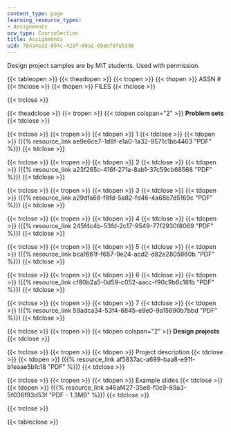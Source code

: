 ```yaml
---
content_type: page
learning_resource_types:
- Assignments
ocw_type: CourseSection
title: Assignments
uid: 784a4e32-894c-423f-89a2-09ebf0feb308
---
```


Design project samples are by MIT students. Used with permission.

{{< tableopen >}}
{{< theadopen >}}
{{< tropen >}}
{{< thopen >}}
ASSN #
{{< thclose >}}
{{< thopen >}}
FILES
{{< thclose >}}

{{< trclose >}}

{{< theadclose >}}
{{< tropen >}}
{{< tdopen colspan="2" >}}
**Problem sets**
{{< tdclose >}}

{{< trclose >}}
{{< tropen >}}
{{< tdopen >}}
1
{{< tdclose >}}
{{< tdopen >}}
({{% resource_link ae9e6ce7-1d8f-e1a0-1a32-9571c1bb4463 "PDF" %}})
{{< tdclose >}}

{{< trclose >}}
{{< tropen >}}
{{< tdopen >}}
2
{{< tdclose >}}
{{< tdopen >}}
({{% resource_link a23f265c-416f-271a-8ab1-37c59cb68568 "PDF" %}})
{{< tdclose >}}

{{< trclose >}}
{{< tropen >}}
{{< tdopen >}}
3
{{< tdclose >}}
{{< tdopen >}}
({{% resource_link a29dfa68-f8fd-5a82-fd46-4a68b7d5169c "PDF" %}})
{{< tdclose >}}

{{< trclose >}}
{{< tropen >}}
{{< tdopen >}}
4
{{< tdclose >}}
{{< tdopen >}}
({{% resource_link 245f4c4b-53fd-2c17-9549-77f2930f8069 "PDF" %}})
{{< tdclose >}}

{{< trclose >}}
{{< tropen >}}
{{< tdopen >}}
5
{{< tdclose >}}
{{< tdopen >}}
({{% resource_link bca1661f-f657-9e24-acd2-d82e2805860b "PDF" %}})
{{< tdclose >}}

{{< trclose >}}
{{< tropen >}}
{{< tdopen >}}
6
{{< tdclose >}}
{{< tdopen >}}
({{% resource_link cf80b2a5-0d59-c052-aacc-f90c9b6c181b "PDF" %}})
{{< tdclose >}}

{{< trclose >}}
{{< tropen >}}
{{< tdopen >}}
7
{{< tdclose >}}
{{< tdopen >}}
({{% resource_link 59adca34-53f4-6845-e9e0-9a15690b7bbd "PDF" %}})
{{< tdclose >}}

{{< trclose >}}
{{< tropen >}}
{{< tdopen colspan="2" >}}
**Design projects**
{{< tdclose >}}

{{< trclose >}}
{{< tropen >}}
{{< tdopen >}}
Project description
{{< tdclose >}}
{{< tdopen >}}
({{% resource_link af5837ac-a699-baa8-e91f-b1eaae5b1c18 "PDF" %}})
{{< tdclose >}}

{{< trclose >}}
{{< tropen >}}
{{< tdopen >}}
Example slides
{{< tdclose >}}
{{< tdopen >}}
({{% resource_link a46af427-35e8-f0c9-89a3-5f036f93d53f "PDF - 1.3MB" %}})
{{< tdclose >}}

{{< trclose >}}

{{< tableclose >}}